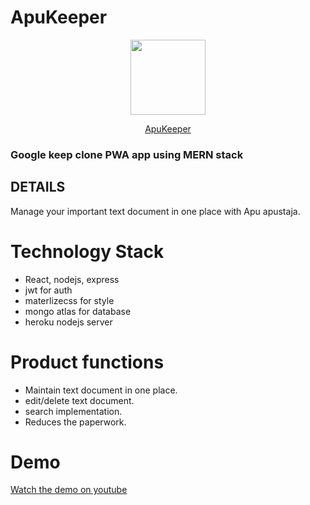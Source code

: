 # ApuKeeper
<p align="center"><img width="120px" src="./image/icon.png" /></p>
<p align="center"><a href="https://apukeeper.herokuapp.com/">ApuKeeper</a></p>


### Google keep clone PWA app using MERN stack


## DETAILS
Manage your important text document in one place with Apu apustaja.


# Technology Stack
<ul>
  <li>React, nodejs, express</li> 
  <li>jwt for auth</li>
  <li>materlizecss for style</li>
  <li>mongo atlas for database</li>
  <li>heroku nodejs server</li>
</ul>

# Product functions
<ul>
    <li>Maintain text document in one place.</li>
    <li>edit/delete text document.</li>
    <li>search implementation.</li>
    <li>Reduces the paperwork.</li>
</ul>

# Demo

[Watch the demo on youtube](https://www.youtube.com/watch?v=B-cDxtfSCPo)
